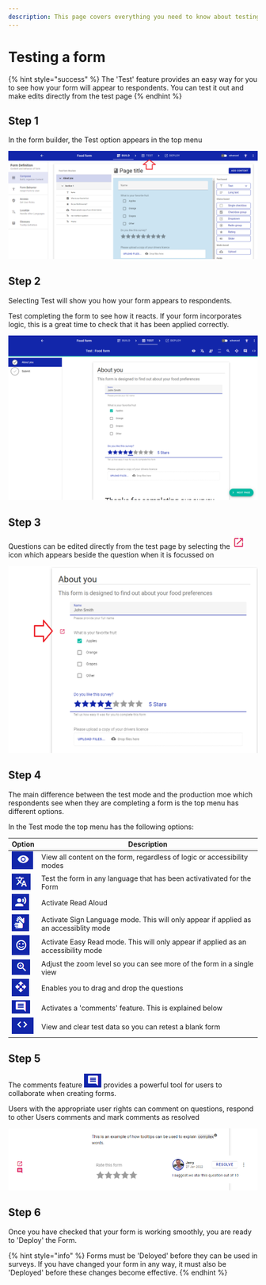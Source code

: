 ```yaml
---
description: This page covers everything you need to know about testing a form
---
```


# Testing a form

{% hint style="success" %}
The 'Test' feature provides an easy way for you to see how your form will appear to respondents. You can test it out and make edits directly from the test page
{% endhint %}

## Step 1

In the form builder, the Test option appears in the top menu

![](<../../../.gitbook/assets/image (315).png>)

## Step 2

Selecting Test will show you how your form appears to respondents.

Test completing the form to see how it reacts. If your form incorporates logic, this is a great time to check that it has been applied correctly.

![](<../../../.gitbook/assets/image (301).png>)

## Step 3

Questions can be edited directly from the test page by selecting the ![](<../../../.gitbook/assets/image (331) (1).png>)icon which appears beside the question when it is focussed on

![](<../../../.gitbook/assets/image (329) (1).png>)

## Step 4

The main difference between the test mode and the production moe which respondents see when they are completing a form is the top menu has different options.

In the Test mode the top menu has the following options:

| Option                                                      | Description                                                                           |
| ----------------------------------------------------------- | ------------------------------------------------------------------------------------- |
| ![](<../../../.gitbook/assets/image (7).png>)               | View all content on the form, regardless of logic or accessibility modes              |
| ![](../../../.gitbook/assets/image.png)                     | Test the form in any language that has been activativated for the Form                |
| ![](<../../../.gitbook/assets/image (296) (1) (1).png>)     | Activate Read Aloud                                                                   |
| ![](<../../../.gitbook/assets/image (2).png>)               | Activate Sign Language mode. This will only appear if applied as an accessiblity mode |
| ![](<../../../.gitbook/assets/image (302).png>)             | Activate Easy Read mode. This will only appear if applied as an accessibility mode    |
| ![](<../../../.gitbook/assets/image (308).png>)             | Adjust the zoom level so you can see more of the form in a single view                |
| ![](<../../../.gitbook/assets/image (306) (1).png>)         | Enables you to drag and drop the questions                                            |
| ![](<../../../.gitbook/assets/image (327) (1) (1) (1).png>) | Activates a 'comments' feature. This is explained below                               |
| ![](<../../../.gitbook/assets/image (12).png>)              | View and clear test data so you can retest a blank form                               |

## Step 5

The comments feature ![](<../../../.gitbook/assets/image (325) (1) (1) (1).png>) provides a powerful tool for users to collaborate when creating forms.

Users with the appropriate user rights can comment on questions, respond to other Users comments and mark comments as resolved

![](<../../../.gitbook/assets/image (313) (1).png>)

## Step 6

Once you have checked that your form is working smoothly, you are ready to 'Deploy' the Form.

{% hint style="info" %}
Forms must be 'Deloyed' before they can be used in surveys. If you have changed your form in any way, it must also be 'Deployed' before these changes become effective.
{% endhint %}
